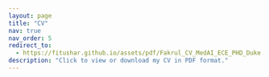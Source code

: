 ```yaml
---
layout: page
title: "CV"
nav: true
nav_order: 5
redirect_to:
  - https://fitushar.github.io/assets/pdf/Fakrul_CV_MedAI_ECE_PHD_Duke.pdf
description: "Click to view or download my CV in PDF format."
---
```


